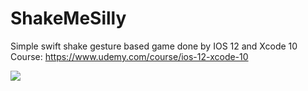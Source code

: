 # ShakeMeSilly
Simple swift shake gesture based game done by IOS 12 and Xcode 10 Course:
https://www.udemy.com/course/ios-12-xcode-10

![](ShakeMeSilly.gif)
